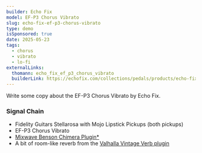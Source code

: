 ```yaml
---
builder: Echo Fix
model: EF-P3 Chorus Vibrato
slug: echo-fix-ef-p3-chorus-vibrato
type: demo
isSponsored: true
date: 2025-05-23
tags:
  - chorus
  - vibrato
  - lo-fi
externalLinks:
  thomann: echo_fix_ef_p3_chorus_vibrato
  builderLink: https://echofix.com/collections/pedals/products/echo-fix-ef-p3-chorus-vibrato-pedal
---
```


Write some copy about the EF-P3 Chorus Vibrato by Echo Fix.

### Signal Chain

- Fidelity Guitars Stellarosa with Mojo Lipstick Pickups (both pickups)
- EF-P3 Chorus Vibrato
- [Mixwave Benson Chimera Plugin*](https://sweetwater.sjv.io/B0N2PL)
- A bit of room-like reverb from the [Valhalla Vintage Verb plugin](https://valhalladsp.com/shop/reverb/valhalla-vintage-verb/)
